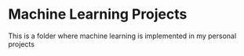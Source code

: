 # Machine Learning Projects

This is a folder where machine learning is implemented in my personal projects
